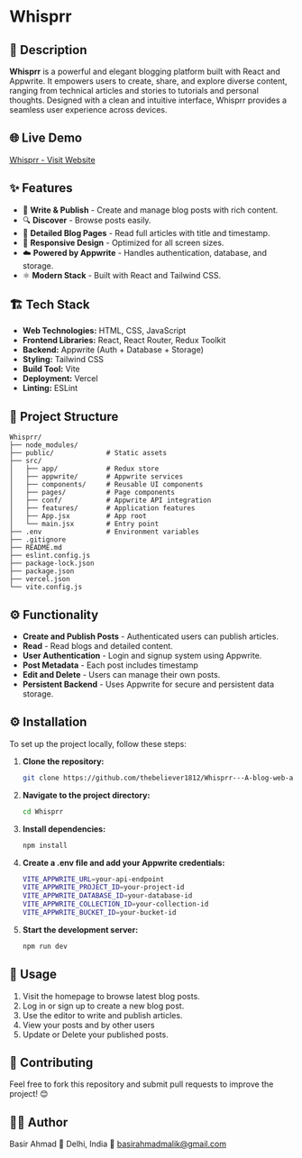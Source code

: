 # Whisprr

## 🚀 Description

**Whisprr** is a powerful and elegant blogging platform built with React and Appwrite. It empowers users to create, share, and explore diverse content, ranging from technical articles and stories to tutorials and personal thoughts. Designed with a clean and intuitive interface, Whisprr provides a seamless user experience across devices.

## 🌐 Live Demo

[Whisprr - Visit Website](https://your-deployment-link.com)

## ✨ Features

- 📝 **Write & Publish** - Create and manage blog posts with rich content.
- 🔍 **Discover** - Browse posts easily.
- 🧾 **Detailed Blog Pages** - Read full articles with title and timestamp.
- 📱 **Responsive Design** - Optimized for all screen sizes.
- ☁️ **Powered by Appwrite** - Handles authentication, database, and storage.
- ⚛️ **Modern Stack** - Built with React and Tailwind CSS.

## 🏗 Tech Stack

- **Web Technologies:** HTML, CSS, JavaScript
- **Frontend Libraries:** React, React Router, Redux Toolkit
- **Backend:** Appwrite (Auth + Database + Storage)
- **Styling:** Tailwind CSS
- **Build Tool:** Vite
- **Deployment:** Vercel
- **Linting:** ESLint

## 📂 Project Structure

```
Whisprr/
├── node_modules/
├── public/             # Static assets
├── src/
│   ├── app/            # Redux store
│   ├── appwrite/       # Appwrite services
│   ├── components/     # Reusable UI components
│   ├── pages/          # Page components
│   ├── conf/           # Appwrite API integration
│   ├── features/       # Application features
│   ├── App.jsx         # App root
│   └── main.jsx        # Entry point
├── .env                # Environment variables
├── .gitignore
├── README.md
├── eslint.config.js
├── package-lock.json
├── package.json
├── vercel.json
└── vite.config.js
```

## ⚙️ Functionality

- **Create and Publish Posts** - Authenticated users can publish articles.
- **Read** - Read blogs and detailed content.
- **User Authentication** - Login and signup system using Appwrite.
- **Post Metadata** - Each post includes timestamp
- **Edit and Delete** - Users can manage their own posts.
- **Persistent Backend** - Uses Appwrite for secure and persistent data storage.

<!-- Screenshots -->

## ⚙️ Installation

To set up the project locally, follow these steps:

1. **Clone the repository:**
   ```sh
   git clone https://github.com/thebeliever1812/Whisprr---A-blog-web-app.git
   ```
2. **Navigate to the project directory:**
   ```sh
   cd Whisprr
   ```
3. **Install dependencies:**

   ```sh
   npm install
   ```

4. **Create a .env file and add your Appwrite credentials:**

   ```sh
   VITE_APPWRITE_URL=your-api-endpoint
   VITE_APPWRITE_PROJECT_ID=your-project-id
   VITE_APPWRITE_DATABASE_ID=your-database-id
   VITE_APPWRITE_COLLECTION_ID=your-collection-id
   VITE_APPWRITE_BUCKET_ID=your-bucket-id
   ```

5. **Start the development server:**
   ```sh
   npm run dev
   ```

## 🚀 Usage

1. Visit the homepage to browse latest blog posts.
2. Log in or sign up to create a new blog post.
3. Use the editor to write and publish articles.
4. View your posts and by other users 
5. Update or Delete your published posts.

## 🤝 Contributing

Feel free to fork this repository and submit pull requests to improve the project! 😊

## 🙋‍♂️ Author

Basir Ahmad
📍 Delhi, India
📧 basirahmadmalik@gmail.com